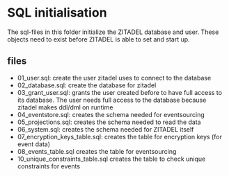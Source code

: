 # SQL initialisation

The sql-files in this folder initialize the ZITADEL database and user. These objects need to exist before ZITADEL is able to set and start up.

## files

- 01_user.sql: create the user zitadel uses to connect to the database
- 02_database.sql: create the database for zitadel
- 03_grant_user.sql: grants the user created before to have full access to its database. The user needs full access to the database because zitadel makes ddl/dml on runtime
- 04_eventstore.sql: creates the schema needed for eventsourcing
- 05_projections.sql: creates the schema needed to read the data
- 06_system.sql: creates the schema needed for ZITADEL itself
- 07_encryption_keys_table.sql: creates the table for encryption keys (for event data)
- 08_events_table.sql creates the table for eventsourcing
- 10_unique_constraints_table.sql creates the table to check unique constraints for events
